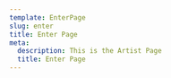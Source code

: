 ```yaml
---
template: EnterPage
slug: enter
title: Enter Page
meta:
  description: This is the Artist Page
  title: Enter Page
---
```


